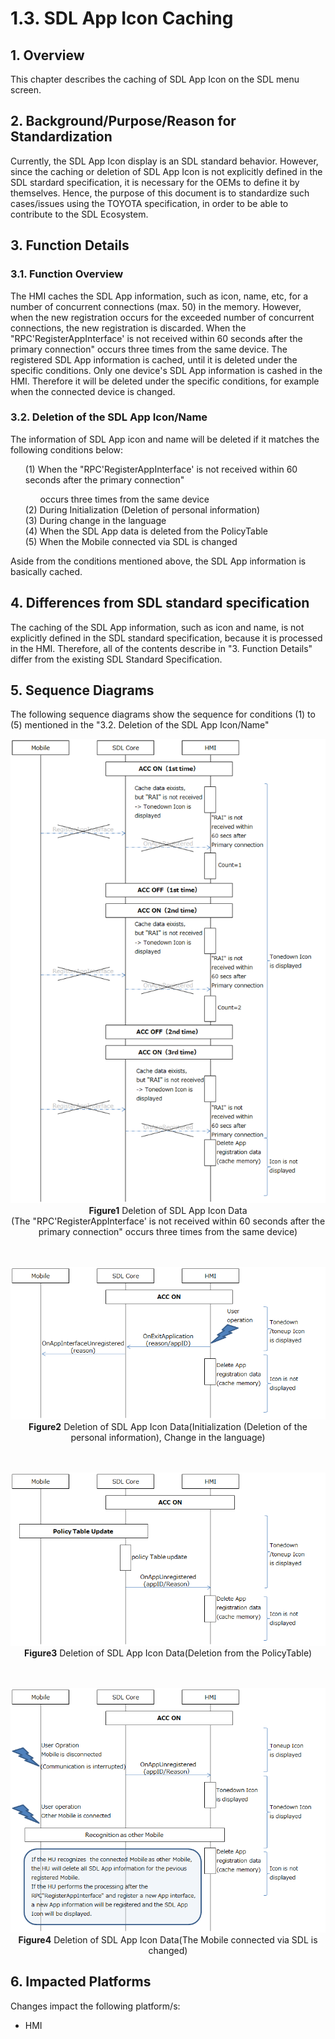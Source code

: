 # 1.3. SDL App Icon Caching

## 1. Overview
This chapter describes the caching of SDL App Icon on the SDL menu screen.

## 2. Background/Purpose/Reason for Standardization
Currently, the SDL App Icon display is an SDL standard behavior.
However, since the caching or deletion of SDL App Icon is not explicitly defined in the SDL stardard specification, it is necessary for the OEMs to define it by themselves.
Hence, the purpose of this document is to standardize such cases/issues using the TOYOTA specification, in order to be able to contribute to the SDL Ecosystem.

## 3. Function Details
### 3.1. Function Overview
The HMI caches the SDL App information, such as icon, name, etc, for a number of concurrent connections (max. 50) in the memory.
However, when the new registration occurs for the exceeded number of concurrent connections, the new registration is discarded.
When the "RPC'RegisterAppInterface' is not received within 60 seconds after the primary connection" occurs three times from the same device.
The registered SDL App information is cached, until it is deleted under the specific conditions.
Only one device's SDL App information is cashed in the HMI. Therefore it will be deleted under the specific conditions, for example when the connected device is changed.

### 3.2. Deletion of the SDL App Icon/Name
The information of SDL App icon and name will be deleted if it matches the following conditions below:

<ol>
 (1) When the "RPC'RegisterAppInterface' is not received within 60 seconds after the primary connection" 
<ol>occurs three times from the same device</ol>
 (2) During Initialization (Deletion of personal information)<br>
 (3) During change in the language<br>
 (4) When the SDL App data is deleted from the PolicyTable<br>
 (5) When the Mobile connected via SDL is changed
</ol>

Aside from the conditions mentioned above, the SDL App information is basically cached.

## 4. Differences from SDL standard specification
The caching of the SDL App information, such as icon and name, is not explicitly defined in the SDL standard specification, because it is processed in the HMI.
Therefore, all of the contents describe in "3. Function Details" differ from the existing SDL Standard Specification.

## 5. Sequence Diagrams
The following sequence diagrams show the sequence for conditions (1) to (5) mentioned in the "3.2. Deletion of the SDL App Icon/Name"

<div align="center">

![figure1_occurs_three_times_from_the_same_device.png](./assets/figure1_occurs_three_times_from_the_same_device.png)<br>
**Figure1** Deletion of SDL App Icon Data<br>(The "RPC'RegisterAppInterface' is not received within 60 seconds after the primary connection" occurs three times from the same device)
<br><br><br>

![figure2_initialization.png](./assets/figure2_initialization.png)<br>
**Figure2** Deletion of SDL App Icon Data(Initialization (Deletion of the personal information), Change in the language)
<br><br><br>

![figure3_deletion_from_the_policytable.png](./assets/figure3_deletion_from_the_policytable.png)<br>
**Figure3** Deletion of SDL App Icon Data(Deletion from the PolicyTable)
<br><br><br>

![figure4_mobile_connected_is_changed.png](./assets/figure4_mobile_connected_is_changed.png)<br>
**Figure4** Deletion of SDL App Icon Data(The Mobile connected via SDL is changed)
</div>

## 6. Impacted Platforms
Changes impact the following platform/s:
- HMI
